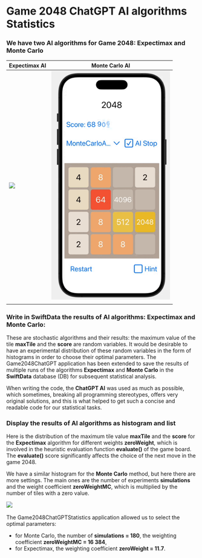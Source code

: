 # Game 2048 ChatGPT AI algorithms Statistics
### We have two AI algorithms for Game 2048: Expectimax and Monte Carlo

| Expectimax AI  |Monte Carlo AI  |
| -------------- | -------------- |
| <img src="https://github.com/BestKora/Game2048ChatGPTStatistics/blob/main/Record%20Expectimax1%20143%20436%20.gif" width="300"/>    | <img src="https://github.com/BestKora/Game2048ChatGPTStatistics/blob/main/Record%20Monte%20Carlo%20Async%2070%20108%20.gif" width="314"/>   |
|  | |

### Write  in SwiftData the results of AI algorithms: Expectimax and Monte Carlo:
These are stochastic algorithms and their results: the maximum value of the tile **maxTile** and the **score** are random variables. 
It would be desirable to have an experimental distribution of these random variables in the form of histograms in order to choose their optimal parameters.
The Game2048ChatGPT application has been extended to save the results of multiple runs of the algorithms **Expectimax** and **Monte Carlo** in the **SwiftData** database (DB) for subsequent statistical analysis. 

When writing the code, the **ChatGPT AI** was used as much as possible, which sometimes, breaking all programming stereotypes, offers very original solutions, and this is what helped to get such a concise and readable code for our statistical tasks.

### Display the results of AI algorithms as histogram  and list
Here is the distribution of the maximum tile value **maxTile** and the **score** for the **Expectimax** algorithm for different weights **zeroWeight**, which is involved in the heuristic evaluation function **evaluate()** of the game board. The **evaluate()** score significantly affects the choice of the next move in the game 2048.

We have a similar histogram for the **Monte Carlo** method, but here there are more settings. The main ones are the number of experiments **simulations** and the weight coefficient **zeroWeightMC**, which is multiplied by the number of tiles with a zero value.


<img src="https://github.com/BestKora/Game2048ChatGPTStatistics/blob/main/StatisticsMonteCarlo.gif" width="300"/> 

The Game2048ChatGPTStatistics application allowed us to select the optimal parameters:
- for Monte Carlo, the number of **simulations = 180**, the weighting coefficient **zeroWeightMC = 16 384**,
- for Expectimax, the weighting coefficient **zeroWeight = 11.7**.

